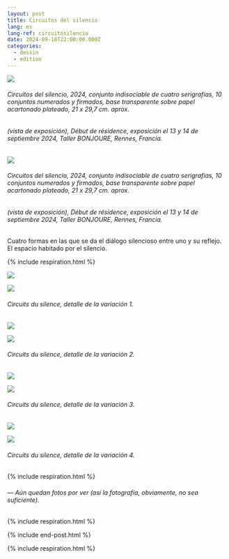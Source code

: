```yaml
---
layout: post
title: Circuitos del silencio
lang: es
lang-ref: circuitosilencio
date: 2024-09-18T22:00:00.000Z
categories:
  - dessin
  - edition
---
```


![](</imgs/PXL_20241004_143006256.NIGHT-10 -UP.jpg>)

###### *Circuitos del silencio*, 2024, conjunto indisociable de cuatro serigrafías, 10 conjuntos numerados y firmados, base transparente sobre papel acartonado plateado, 21 x 29,7 cm. aprox.

###### (vista de exposición), *Début de résidence*, exposición el 13 y 14 de septiembre 2024, Taller BONJOURE, Rennes, Francia.

![](</imgs/PXL_20241004_142929492.NIGHT-9 -UP.jpg>)

###### *Circuitos del silencio*, 2024, conjunto indisociable de cuatro serigrafías, 10 conjuntos numerados y firmados, base transparente sobre papel acartonado plateado, 21 x 29,7 cm. aprox.

###### (vista de exposición), *Début de résidence*, exposición el 13 y 14 de septiembre 2024, Taller BONJOURE, Rennes, Francia.

Cuatro formas en las que se da el diálogo silencioso entre uno y su reflejo.
El espacio habitado por el silencio.

{% include respiration.html %}

![](</imgs/PXL_20241004_142041293.NIGHT-1 -UP.jpg>)

![](</imgs/PXL_20241004_142105513.NIGHT-2 -UP.jpg>)

###### *Circuits du silence*, detalle de la variación 1.

![](</imgs/PXL_20241004_142203629.NIGHT-3 -UP.jpg>)

![](/imgs/PXL_20241004_142237973.NIGHT-4.jpg)

###### *Circuits du silence*, detalle de la variación 2.

![](</imgs/PXL_20241004_142328006.NIGHT-5 -UP.jpg>)

![](</imgs/PXL_20241004_142343288.NIGHT-6 -UP.jpg>)

###### *Circuits du silence*, detalle de la variación 3.

![](</imgs/PXL_20241004_142421869.NIGHT-7 -UP.jpg>)

![](</imgs/PXL_20241004_142434462.NIGHT-8 -UP.jpg>)

###### *Circuits du silence*, detalle de la variación 4.

{% include respiration.html %}

###### — *Aún quedan fotos por ver (así la fotografía, obviamente, no sea suficiente).*

{% include respiration.html %}

{% include end-post.html %}

{% include respiration.html %}
